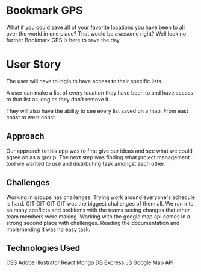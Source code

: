 # Bookmark GPS
What if you could save all of your favorite locations you have been to all over the world in one place? That would be awesome right? Well look no further Bookmark GPS is here to save the day. 



# User Story
The user will have to login to have access to their specific lists

A user can make a list of every location they have been to and have access to that list as long as they don't remove it.

They will also have the ability to see every list saved on a map. From east coast to west coast. 


## Approach
Our approach to this app was to first give our ideas and see what we could agree on as a group. The next step was finding what project management tool we wanted to use and distributing task amongst each other


## Challenges
Working in groups has challenges. Trying work around everyone's schedule is hard. GIT GIT GIT GIT was the biggest challenges of them all. We ran into so many conflicts and problems with the teams seeing changes that other team members were making. Working with the google map api comes in a strong second place with challenges. Reading the documentation and implementing it was no easy task. 

## Technologies Used

CSS
Adobe Illustrator
React
Mongo DB
Express.JS
Google Map API
